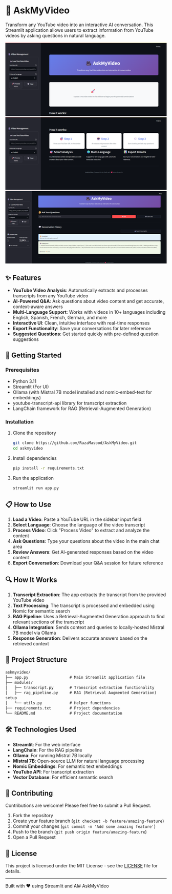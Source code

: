 # 🎥 AskMyVideo

Transform any YouTube video into an interactive AI conversation. This Streamlit application allows users to extract information from YouTube videos by asking questions in natural language.

![AskMyVideo Demo 1](assets/1.png)
![AskMyVideo Demo 2](assets/2.png)
![AskMyVideo Demo 2](assets/3.png)

## ✨ Features

- **YouTube Video Analysis**: Automatically extracts and processes transcripts from any YouTube video
- **AI-Powered Q&A**: Ask questions about video content and get accurate, context-aware answers
- **Multi-Language Support**: Works with videos in 10+ languages including English, Spanish, French, German, and more
- **Interactive UI**: Clean, intuitive interface with real-time responses
- **Export Functionality**: Save your conversations for later reference
- **Suggested Questions**: Get started quickly with pre-defined question suggestions

## 🚀 Getting Started

### Prerequisites

- Python 3.11
- Streamlit (For UI)
- Ollama (with Mistral 7B model installed and nomic-embed-text for embeddings)
- youtube-transcript-api library for transcript extraction
- LangChain framework for RAG (Retrieval-Augmented Generation)

### Installation

1. Clone the repository
   ```bash
   git clone https://github.com/RazaMasood/AskMyVideo.git
   cd askmyvideo
   ```

2. Install dependencies
   ```bash
   pip install -r requirements.txt
   ```

3. Run the application
   ```bash
   streamlit run app.py
   ```

## 📋 How to Use

1. **Load a Video**: Paste a YouTube URL in the sidebar input field
2. **Select Language**: Choose the language of the video transcript
3. **Process Video**: Click "Process Video" to extract and analyze the content
4. **Ask Questions**: Type your questions about the video in the main chat area
5. **Review Answers**: Get AI-generated responses based on the video content
6. **Export Conversation**: Download your Q&A session for future reference

## 🔍 How It Works

1. **Transcript Extraction**: The app extracts the transcript from the provided YouTube video
2. **Text Processing**: The transcript is processed and embedded using Nomic for semantic search
3. **RAG Pipeline**: Uses a Retrieval-Augmented Generation approach to find relevant sections of the transcript
4. **Ollama Integration**: Sends context and queries to locally-hosted Mistral 7B model via Ollama
5. **Response Generation**: Delivers accurate answers based on the retrieved context

## 📁 Project Structure

```
askmyvideo/
├── app.py                  # Main Streamlit application file
├── modules/
│   ├── transcript.py       # Transcript extraction functionality
│   ├── rag_pipeline.py     # RAG (Retrieval Augmented Generation) setup
│   └── utils.py            # Helper functions
├── requirements.txt        # Project dependencies
└── README.md               # Project documentation
```

## 🛠️ Technologies Used

- **Streamlit**: For the web interface
- **LangChain**: For the RAG pipeline
- **Ollama**: For running Mistral 7B locally
- **Mistral 7B**: Open-source LLM for natural language processing
- **Nomic Embeddings**: For semantic text embeddings
- **YouTube API**: For transcript extraction
- **Vector Database**: For efficient semantic search

## 🤝 Contributing

Contributions are welcome! Please feel free to submit a Pull Request.

1. Fork the repository
2. Create your feature branch (`git checkout -b feature/amazing-feature`)
3. Commit your changes (`git commit -m 'Add some amazing feature'`)
4. Push to the branch (`git push origin feature/amazing-feature`)
5. Open a Pull Request

## 📄 License

This project is licensed under the MIT License - see the [LICENSE](LICENSE) file for details.

---

Built with ❤️ using Streamlit and AI# AskMyVideo